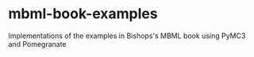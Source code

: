 # mbml-book-examples
Implementations of the examples in Bishops's MBML book using PyMC3 and Pomegranate
